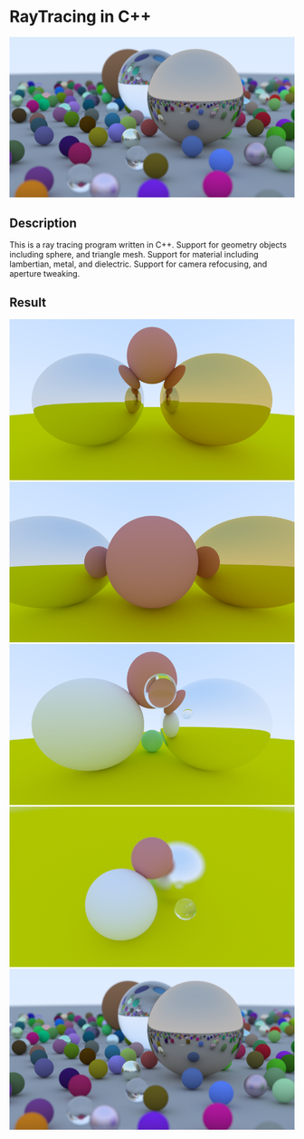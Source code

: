 # RayTracing in C++
![show](./learning/fancy.png)
## Description
This is a ray tracing program written in C++. 
Support for geometry objects including sphere, and triangle mesh.
Support for material including lambertian, metal, and dielectric.
Support for camera refocusing, and aperture tweaking.

## Result
![result](./learning/ray_tracing_mirror_metal_lambertian_fancy.png)
![result2](./learning/ray_tracing_mirror_metal_lambertian.png)
![result3](./learning/glass_ball.png)
![result4](./learning/focal_distance.png)
![result5](./learning/fancy.png)